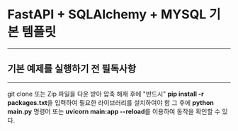 # FastAPI + SQLAlchemy + MYSQL 기본 템플릿

---

## 기본 예제를 실행하기 전 필독사항

---
git clone 또는 Zip 파일을 다운 받아 압축 해재 후에 "반드시" **pip install -r packages.txt**을 입력하여 필요한 라이브러리를
설치하여야 함
    그 후에 **python main.py** 명령어 또는 **uvicorn main:app --reload**를 이용하여 동작을 확인할 수 있다.
